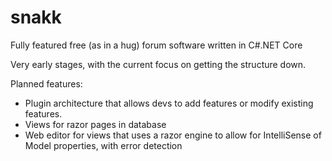 # snakk
Fully featured free (as in a hug) forum software written in C#.NET Core

Very early stages, with the current focus on getting the structure down.

Planned features:

- Plugin architecture that allows devs to add features or modify existing features. 
- Views for razor pages in database
- Web editor for views that uses a razor engine to allow for IntelliSense of Model properties, with error detection
